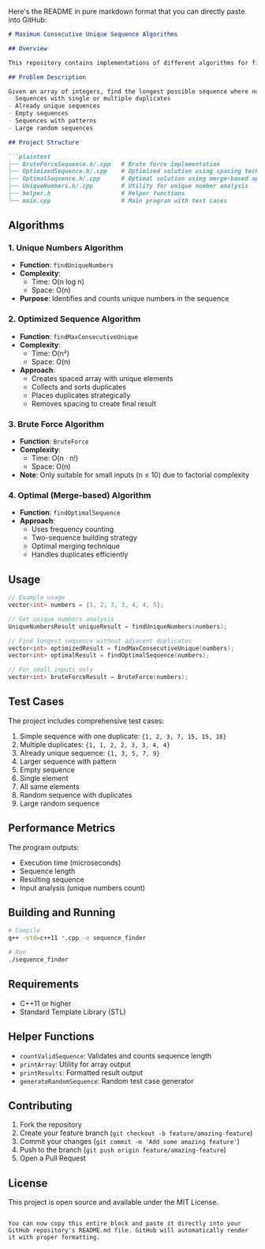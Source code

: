 Here's the README in pure markdown format that you can directly paste into GitHub:

```markdown
# Maximum Consecutive Unique Sequence Algorithms

## Overview

This repository contains implementations of different algorithms for finding the longest sequence of numbers without adjacent duplicates from a given input array. The project compares three different approaches: Brute Force, Optimized Solution, and Optimal (Merge-based) Solution.

## Problem Description

Given an array of integers, find the longest possible sequence where no two adjacent numbers are the same. The algorithms handle various cases including:
- Sequences with single or multiple duplicates
- Already unique sequences
- Empty sequences
- Sequences with patterns
- Large random sequences

## Project Structure

```plaintext
├── BruteForceSequence.h/.cpp   # Brute force implementation
├── OptimizedSequence.h/.cpp    # Optimized solution using spacing technique
├── OptimalSequence.h/.cpp      # Optimal solution using merge-based approach
├── UniqueNumbers.h/.cpp        # Utility for unique number analysis
├── helper.h                    # Helper functions
└── main.cpp                    # Main program with test cases
```

## Algorithms

### 1. Unique Numbers Algorithm
- **Function**: `findUniqueNumbers`
- **Complexity**:
  - Time: O(n log n)
  - Space: O(n)
- **Purpose**: Identifies and counts unique numbers in the sequence

### 2. Optimized Sequence Algorithm
- **Function**: `findMaxConsecutiveUnique`
- **Complexity**:
  - Time: O(n²)
  - Space: O(n)
- **Approach**:
  - Creates spaced array with unique elements
  - Collects and sorts duplicates
  - Places duplicates strategically
  - Removes spacing to create final result

### 3. Brute Force Algorithm
- **Function**: `BruteForce`
- **Complexity**:
  - Time: O(n · n!)
  - Space: O(n)
- **Note**: Only suitable for small inputs (n ≤ 10) due to factorial complexity

### 4. Optimal (Merge-based) Algorithm
- **Function**: `findOptimalSequence`
- **Approach**:
  - Uses frequency counting
  - Two-sequence building strategy
  - Optimal merging technique
  - Handles duplicates efficiently

## Usage

```cpp
// Example usage
vector<int> numbers = {1, 2, 3, 3, 4, 4, 5};

// Get unique numbers analysis
UniqueNumbersResult uniqueResult = findUniqueNumbers(numbers);

// Find longest sequence without adjacent duplicates
vector<int> optimizedResult = findMaxConsecutiveUnique(numbers);
vector<int> optimalResult = findOptimalSequence(numbers);

// For small inputs only
vector<int> bruteForceResult = BruteForce(numbers);
```

## Test Cases

The project includes comprehensive test cases:
1. Simple sequence with one duplicate: `{1, 2, 3, 7, 15, 15, 18}`
2. Multiple duplicates: `{1, 1, 2, 2, 3, 3, 4, 4}`
3. Already unique sequence: `{1, 3, 5, 7, 9}`
4. Larger sequence with pattern
5. Empty sequence
6. Single element
7. All same elements
8. Random sequence with duplicates
9. Large random sequence

## Performance Metrics

The program outputs:
- Execution time (microseconds)
- Sequence length
- Resulting sequence
- Input analysis (unique numbers count)

## Building and Running

```bash
# Compile
g++ -std=c++11 *.cpp -o sequence_finder

# Run
./sequence_finder
```

## Requirements

- C++11 or higher
- Standard Template Library (STL)

## Helper Functions

- `countValidSequence`: Validates and counts sequence length
- `printArray`: Utility for array output
- `printResults`: Formatted result output
- `generateRandomSequence`: Random test case generator

## Contributing

1. Fork the repository
2. Create your feature branch (`git checkout -b feature/amazing-feature`)
3. Commit your changes (`git commit -m 'Add some amazing feature'`)
4. Push to the branch (`git push origin feature/amazing-feature`)
5. Open a Pull Request

## License

This project is open source and available under the MIT License.
```

You can now copy this entire block and paste it directly into your GitHub repository's README.md file. GitHub will automatically render it with proper formatting.
